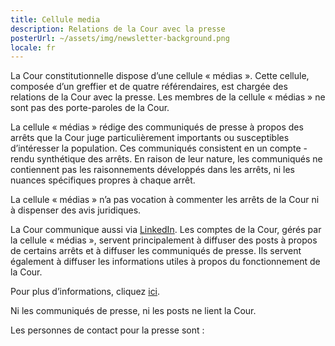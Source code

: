 ```yaml
---
title: Cellule media
description: Relations de la Cour avec la presse
posterUrl: ~/assets/img/newsletter-background.png
locale: fr
---
```


La Cour constitutionnelle dispose d’une cellule « médias ». Cette cellule, composée d’un greffier et de quatre référendaires, est chargée des relations de la Cour avec la presse. Les membres de la cellule « médias » ne sont pas des porte-paroles de la Cour.

La cellule « médias » rédige des communiqués de presse à propos des arrêts que la Cour juge particulièrement importants ou susceptibles d’intéresser la population. Ces communiqués consistent en un compte -rendu synthétique des arrêts. En raison de leur nature, les communiqués ne contiennent pas les raisonnements développés dans les arrêts, ni les nuances spécifiques propres à chaque arrêt.

La cellule « médias » n’a pas vocation à commenter les arrêts de la Cour ni à dispenser des avis juridiques.

La Cour communique aussi via <a href="https://be.linkedin.com/company/constitutional-court-of-belgium" aria-label="Cliquez pour aller à la page LinkedIn de la Cour Constitutionnelle" target="blank">LinkedIn</a>. Les comptes de la Cour, gérés par la cellule « médias », servent principalement à diffuser des posts à propos de certains arrêts et à diffuser les communiqués de presse. Ils servent également à diffuser les informations utiles à propos du fonctionnement de la Cour.

Pour plus d’informations, cliquez <a href="https://www.const-court.be/public/pbcp/f/pbcp-2019-001f.pdf" aria-label="Cliquez sur le lien pour télécharger le pdf" target="blank"> ici</a>.

Ni les communiqués de presse, ni les posts ne lient la Cour.

Les personnes de contact pour la presse sont :
